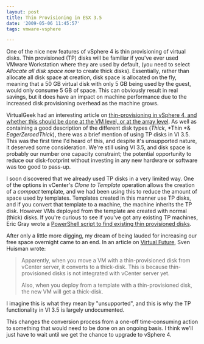 ```yaml
---
layout: post
title: Thin Provisioning in ESX 3.5
date: '2009-05-06 11:45:57'
tags: vmware-vsphere

---
```



One of the nice new features of vSphere 4 is thin provisioning of virtual disks. Thin provisioned (TP) disks will be familiar if you've ever used VMware Workstation where they are used by default, (you need to select *Allocate all disk space now* to create thick disks). Essentially, rather than allocate all disk space at creation, disk space is allocated on the fly, meaning that a 50 GB virtual disk with only 5 GB being used by the guest, would only consume 5 GB of space. This can obviously result in real savings, but it does have an impact on machine performance due to the increased disk provisioning overhead as the machine grows.

VirtualGeek had an interesting article on [thin-provisioning in vSphere 4, and whether this should be done at the VM level, or at the array level](http://virtualgeek.typepad.com/virtual_geek/2009/04/thin-on-thin-where-should-you-do-thin-provisioning-vsphere-40-or-array-level.html). As well as containing a good description of the different disk types (*Thick*, *Thin *& *EagerZeroedThick*), there was a brief mention of using TP disks in VI 3.5. This was the first time I'd heard of this, and despite it's unsupported nature, it deserved some consideration. We're still using VI 3.5, and disk space is probably our number one capacity constraint; the potential opportunity to reduce our disk-footprint without investing in any new hardware or software was too good to pass-up.

I soon discovered that we already used TP disks in a very limited way. One of the options in vCenter's *Clone to Template* operation allows the creation of a *compact* template, and we had been using this to reduce the amount of space used by templates. Templates created in this manner use TP disks, and if you convert that template to a machine, the machine inherits the TP disk. However VMs deployed from the template are created with normal (thick) disks. If you're curious to see if you've got any existing TP machines, Eric Gray wrote a [PowerShell script to find existing thin provisioned disks](http://www.vcritical.com/2009/01/finding-thin-provisioned-virtual-disks-with-powershell/#more-514).

After only a little more digging, my dream of being lauded for increasing our free space overnight came to an end. In an article on [Virtual Future](http://virtualfuture.info/2008/12/vmware-esx-35-and-thinprovisioning/), Sven Huisman wrote:

> Apparently, when you move a VM with a thin-provisioned disk from vCenter server, it converts to a thick-disk. This is because thin-provisioned disks is not integrated with vCenter server yet.
> 
> Also, when you deploy from a template with a thin-provisioned disk, the new VM will get a thick-disk.

I imagine this is what they mean by "unsupported", and this is why the TP functionality in VI 3.5 is largely undocumented.

This changes the conversion process from a one-off time-consuming action to something that would need to be done on an ongoing basis. I think we'll just have to wait until we get the chance to upgrade to vSphere 4.


